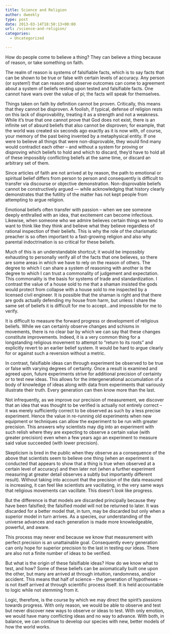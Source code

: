 ```yaml
---
title: Science and Religion
author: dweekly
type: post
date: 2013-03-14T18:50:13+00:00
url: /science-and-religion/
categories:
  - Uncategorized

---
```

How do people come to believe a thing? They can believe a thing because of reason, or take something on faith.

The realm of reason is systems of falsifiable facts, which is to say facts that can be shown to be true or false with certain levels of accuracy. Any person (or system!) that can reason and observe outcomes can come to agreement about a system of beliefs resting upon tested and falsifiable facts. One cannot have wars over the value of pi; the facts will speak for themselves.

Things taken on faith by definition cannot be proven. Critically, this means that they cannot be disproven. A foolish, if typical, defense of religion rests on this lack of disprovability, treating it as a strength and not a weakness. While it&#8217;s true that one cannot prove that God does not exist, there is an infinite set of absurd beliefs that also cannot be disproven; for example, that the world was created six seconds ago exactly as it is now with, of course, your memory of the past being invented by a metaphysical entity. If one were to believe all things that were non-disprovable, they would find many would contradict each other &#8211; and without a system for proving or disproving which beliefs to hold and which to discard, they&#8217;d have to hold all of these impossibly conflicting beliefs at the same time, or discard an arbitrary set of them.

Since articles of faith are not arrived at by reason, the path to emotional or spiritual belief differs from person to person and consequently is difficult to transfer via discourse or objective demonstration. Non-disprovable beliefs cannot be constructively argued &#8212; while acknowledging that history clearly demonstrates that the futility of the matter has not kept people from attempting to argue religion.

Emotional beliefs often transfer with passion &#8211; when we see someone deeply enthralled with an idea, that excitement can become infectious. Likewise, when someone who we admire believes certain things we tend to want to think like they think and believe what they believe regardless of rational inspection of their beliefs. This is why the role of the charismatic preacher is so often important to a fast-growing religion and also why parental indoctrination is so critical for these beliefs.

Much of this is an understandable shortcut; it would be impossibly exhausting to personally verify all of the facts that one believes, so there are some areas in which we have to rely on the reason of others. The degree to which I can share a system of reasoning with another is the degree to which I can trust a commonality of judgement and expectation. This commonality is the basis for systems of trade and standardization. I contrast the value of a house sold to me that a shaman insisted the gods would protect from collapse with a house sold to me inspected by a licensed civil engineer. It is possible that the shaman is right and that there are gods actually defending my house from harm, but unless I share the same set of beliefs it is difficult for me to accept&#8230;and impossible for me to verify.

It is difficult to measure the forward progress or development of religious beliefs. While we can certainly observe changes and schisms in movements, there is no clear bar by which we can say that these changes constitute improvements. Indeed, it is a very common thing for a longstanding religious movement to attempt to &#8220;return to its roots&#8221; and explicitly revert to an earlier belief system. It would be hard to argue clearly for or against such a reversion without a metric.

In contrast, falsifiable ideas can through experiment be observed to be true or false with varying degrees of certainty. Once a result is examined and agreed upon, future experiments strive for additional precision of certainty or to test new ideas. This allows for the intergenerational accumulation of a body of knowledge of ideas along with data from experiments that variously illustrate their truth. Every generation can then know more than the last.

Not infrequently, as we improve our precision of measurement, we discover that an idea that was thought to be verified is actually not entirely correct &#8211; it was merely sufficiently correct to be observed as such by a less precise experiment. Hence the value in re-running old experiments when new equipment or techniques can allow the experiment to be run with greater precision. This answers why scientists may dig into an experiment with such relish where they are expecting to observe a certain value (with greater precision) even when a few years ago an experiment to measure said value succeeded (with lower precision).

Skepticism is bred in the public when they observe as a consequence of the above that scientists seem to believe one thing (when an experiment is conducted that appears to show that a thing is true when observed at a certain level of accuracy) and then later not (when a further experiment measuring at greater detail observes a subtly but importantly different result). Without taking into account that the precision of the data measured is increasing, it can feel like scientists are vacillating, in the very same ways that religious movements can vacillate. This doesn&#8217;t _look_ like progress.

But the difference is that models are discarded principally because they have been falsified; the falsified model will not be returned to later. It was discarded for a better model that, in turn, may be discarded but only when a superior model in turn arrives. As a species, our understanding of the universe advances and each generation is made more knowledgeable, powerful, and aware.

This process may never end because we know that measurement with perfect precision is an unattainable goal. Consequently every generation can only hope for superior precision to the last in testing our ideas. There are also not a finite number of ideas to be verified.

But what is the origin of these falsifiable ideas? How do we know what to test, and how? Some of these beliefs can be axiomatically built one upon the other, but many are arrived at through intuition, randomness, and/or accident. This means that half of science &#8211; the generation of hypotheses &#8211; is not itself arrived at through scientific process itself. It is held accountable to logic while not stemming from it.

Logic, therefore, is the course by which we may direct the spirit&#8217;s passions towards progress. With only reason, we would be able to observe and test but never discover new ways to observe or ideas to test. With only emotion, we would have many conflicting ideas and no way to advance. With both, in balance, we can continue to develop our species with new, better models of how the world works.